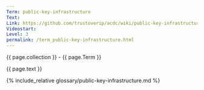```yaml
---
Term: public-key-infrastructure
Text: 
Link: https://github.com/trustoverip/acdc/wiki/public-key-infrastructure.md
Videostart: 
Level: 3
permalink: /term_public-key-infrastructure.html
---
```


{{ page.collection }} - {{ page.Term }}

   {{ page.text }}

{% include_relative glossary/public-key-infrastructure.md %}
